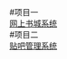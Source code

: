 
#项目一
</br>
<a href="https://github.com/fanqang/shucheng">网上书城系统</a>
</br>
#项目二
</br>
<a href="https://github.com/fanqang/tieba">贴吧管理系统</a>

